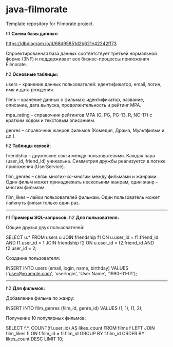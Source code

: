 # java-filmorate
Template repository for Filmorate project.

h1 **Схема базы данных:** 

https://dbdiagram.io/d/68d95851d2b621e42242ff73

Спроектированная база данных соответствует третьей нормальной форме (3NF) и поддерживает все бизнес-процессы приложения Filmorate.

h2 **Основные таблицы:**

users – хранение данных пользователей: идентификатор, email, логин, имя и дата рождения.

films – хранение данных о фильмах: идентификатор, название, описание, дата выпуска, продолжительность и рейтинг MPA.

mpa_rating – справочник рейтингов MPA (G, PG, PG-13, R, NC-17) с кратким кодом и текстовым описанием.

genres – справочник жанров фильмов (Комедия, Драма, Мультфильм и др.).

h2 **Таблицы связей:**

friendship – дружеские связи между пользователями. Каждая пара (user_id, friend_id) уникальна. Симметрия дружбы реализуется в логике приложения (UserService).

film_genres – связь многих-ко-многим между фильмами и жанрами. Один фильм может принадлежать нескольким жанрам, один жанр – многим фильмам.

film_likes – лайки пользователей фильмам. Один пользователь может лайкнуть фильм только один раз.

______________________________

h1 **Примеры SQL-запросов:**
h2 **Для пользователя:**

Общие друзья двух пользователей:

SELECT u.* 
FROM users u
JOIN friendship f1 ON u.user_id = f1.friend_id AND f1.user_id = 1
JOIN friendship f2 ON u.user_id = f2.friend_id AND f2.user_id = 2;

Создание пользователя:

INSERT INTO users (email, login, name, birthday) 
VALUES ('user@example.com', 'userlogin', 'User Name', '1990-01-01');

_____________________________________________________

h2 **Для фильмов:**

Добавление фильма по жанру:

INSERT INTO film_genres (film_id, genre_id) 
VALUES (1, 1), (1, 2);

Получение 10 популярных фильмов:

SELECT f.*, COUNT(fl.user_id) AS likes_count
FROM films f
LEFT JOIN film_likes fl ON f.film_id = fl.film_id
GROUP BY f.film_id
ORDER BY likes_count DESC
LIMIT 10;




